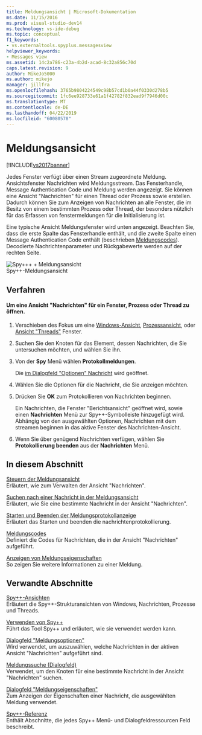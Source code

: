 ```yaml
---
title: Meldungsansicht | Microsoft-Dokumentation
ms.date: 11/15/2016
ms.prod: visual-studio-dev14
ms.technology: vs-ide-debug
ms.topic: conceptual
f1_keywords:
- vs.externaltools.spyplus.messagesview
helpviewer_keywords:
- Messages view
ms.assetid: 14c2a786-c23a-4b2d-acad-8c32a856c70d
caps.latest.revision: 9
author: MikeJo5000
ms.author: mikejo
manager: jillfra
ms.openlocfilehash: 3765b9804224549c98b57cd1b0a44f0330d278b5
ms.sourcegitcommit: 1fc6ee928733e61a1f42782f832ead9f7946d00c
ms.translationtype: MT
ms.contentlocale: de-DE
ms.lasthandoff: 04/22/2019
ms.locfileid: "60080578"
---
```

# <a name="messages-view"></a>Meldungsansicht
[!INCLUDE[vs2017banner](../includes/vs2017banner.md)]

Jedes Fenster verfügt über einen Stream zugeordnete Meldung. Ansichtsfenster Nachrichten wird Meldungsstream. Das Fensterhandle, Message Authentication Code und Meldung werden angezeigt. Sie können eine Ansicht "Nachrichten" für einen Thread oder Prozess sowie erstellen. Dadurch können Sie zum Anzeigen von Nachrichten an alle Fenster, die im Besitz von einem bestimmten Prozess oder Thread, der besonders nützlich für das Erfassen von fenstermeldungen für die Initialisierung ist.  
  
 Eine typische Ansicht Meldungsfenster wird unten angezeigt. Beachten Sie, dass die erste Spalte das Fensterhandle enthält, und die zweite Spalte einen Message Authentication Code enthält (beschrieben [Meldungscodes](../debugger/message-codes.md)). Decodierte Nachrichtenparameter und Rückgabewerte werden auf der rechten Seite.  
  
 ![Spy++&#43; &#43; Meldungsansicht](../debugger/media/spy-messagesview.png "Spy-_MessagesView")  
Spy++-Meldungsansicht  
  
## <a name="procedures"></a>Verfahren  
  
#### <a name="to-open-a-messages-view-for-a-window-process-or-thread"></a>Um eine Ansicht "Nachrichten" für ein Fenster, Prozess oder Thread zu öffnen.  
  
1. Verschieben des Fokus um eine [Windows-Ansicht](../debugger/windows-view.md), [Prozessansicht](../debugger/processes-view.md), oder [Ansicht "Threads"](../debugger/threads-view.md) Fenster.  
  
2. Suchen Sie den Knoten für das Element, dessen Nachrichten, die Sie untersuchen möchten, und wählen Sie ihn.  
  
3. Von der **Spy** Menü wählen **Protokollmeldungen**.  
  
     Die [im Dialogfeld "Optionen" Nachricht](../debugger/message-options-dialog-box.md) wird geöffnet.  
  
4. Wählen Sie die Optionen für die Nachricht, die Sie anzeigen möchten.  
  
5. Drücken Sie **OK** zum Protokollieren von Nachrichten beginnen.  
  
     Ein Nachrichten, die Fenster "Berichtsansicht" geöffnet wird, sowie einen **Nachrichten** Menü zur Spy++-Symbolleiste hinzugefügt wird. Abhängig von den ausgewählten Optionen, Nachrichten mit dem streamen beginnen in das aktive Fenster des Nachrichten-Ansicht.  
  
6. Wenn Sie über genügend Nachrichten verfügen, wählen Sie **Protokollierung beenden** aus der **Nachrichten** Menü.  
  
## <a name="in-this-section"></a>In diesem Abschnitt  
 [Steuern der Meldungsansicht](../debugger/how-to-control-messages-view.md)  
 Erläutert, wie zum Verwalten der Ansicht "Nachrichten".  
  
 [Suchen nach einer Nachricht in der Meldungsansicht](../debugger/how-to-search-for-a-message-in-messages-view.md)  
 Erläutert, wie Sie eine bestimmte Nachricht in der Ansicht "Nachrichten".  
  
 [Starten und Beenden der Meldungsprotokollanzeige](../debugger/how-to-start-and-stop-the-message-log-display.md)  
 Erläutert das Starten und beenden die nachrichtenprotokollierung.  
  
 [Meldungscodes](../debugger/message-codes.md)  
 Definiert die Codes für Nachrichten, die in der Ansicht "Nachrichten" aufgeführt.  
  
 [Anzeigen von Meldungseigenschaften](../debugger/how-to-display-message-properties.md)  
 So zeigen Sie weitere Informationen zu einer Meldung.  
  
## <a name="related-sections"></a>Verwandte Abschnitte  
 [Spy++-Ansichten](../debugger/spy-increment-views.md)  
 Erläutert die Spy++-Strukturansichten von Windows, Nachrichten, Prozesse und Threads.  
  
 [Verwenden von Spy++](../debugger/using-spy-increment.md)  
 Führt das Tool Spy++ und erläutert, wie sie verwendet werden kann.  
  
 [Dialogfeld "Meldungsoptionen"](../debugger/message-options-dialog-box.md)  
 Wird verwendet, um auszuwählen, welche Nachrichten in der aktiven Ansicht "Nachrichten" aufgeführt sind.  
  
 [Meldungssuche (Dialogfeld)](../debugger/message-search-dialog-box.md)  
 Verwendet, um den Knoten für eine bestimmte Nachricht in der Ansicht "Nachrichten" suchen.  
  
 [Dialogfeld "Meldungseigenschaften"](../debugger/message-properties-dialog-box.md)  
 Zum Anzeigen der Eigenschaften einer Nachricht, die ausgewählten Meldung verwendet.  
  
 [Spy++-Referenz](../debugger/spy-increment-reference.md)  
 Enthält Abschnitte, die jedes Spy++ Menü- und Dialogfeldressourcen Feld beschreibt.
